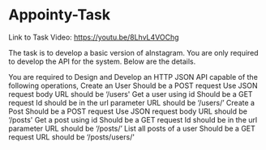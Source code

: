 # Appointy-Task
Link to Task Video: https://youtu.be/8LhvL4VOChg

The task is to develop a basic version of aInstagram. You are only required to develop the API for the system. Below are the details.

You are required to Design and Develop an HTTP JSON API capable of the following operations,
Create an User
Should be a POST request
Use JSON request body
URL should be ‘/users'
Get a user using id
Should be a GET request
Id should be in the url parameter
URL should be ‘/users/<id here>’
Create a Post
Should be a POST request
Use JSON request body
URL should be ‘/posts'
Get a post using id
Should be a GET request
Id should be in the url parameter
URL should be ‘/posts/<id here>’
List all posts of a user
Should be a GET request
URL should be ‘/posts/users/<Id here>'
